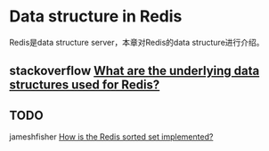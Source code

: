 # Data structure in Redis

Redis是data structure server，本章对Redis的data structure进行介绍。

## stackoverflow [What are the underlying data structures used for Redis?](https://stackoverflow.com/questions/9625246/what-are-the-underlying-data-structures-used-for-redis)

## TODO

jameshfisher [How is the Redis sorted set implemented?](https://jameshfisher.com/2018/04/22/redis-sorted-set/)
